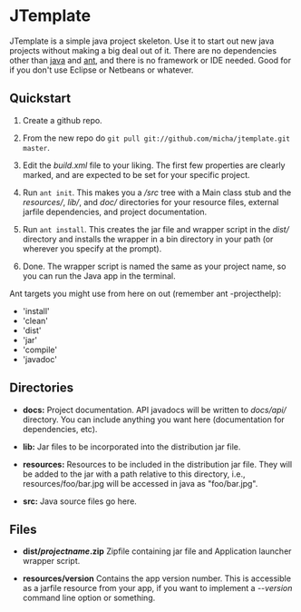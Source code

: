 JTemplate
=========

JTemplate is a simple java project skeleton. Use it to start out new java
projects without making a big deal out of it. There are no dependencies other
than [java][] and [ant][], and there is no framework or IDE needed. Good for
if you don't use Eclipse or Netbeans or whatever.

[java]:       http://sun.java.com/      "Java"
[ant]:        http://ant.apache.org/    "ant"

Quickstart
----------

1.  Create a github repo.

2.  From the new repo do `git pull git://github.com/micha/jtemplate.git master`.

3.  Edit the _build.xml_ file to your liking.  The first few properties
    are clearly marked, and are expected to be set for your specific
    project.

4.  Run `ant init`.  This makes you a _/src_ tree with a Main class stub and
    the _resources/_, _lib/_, and _doc/_ directories for your resource files,
    external jarfile dependencies, and project documentation.

5.  Run `ant install`. This creates the jar file and wrapper script in the
    _dist/_ directory and installs the wrapper in a bin directory in your
    path (or wherever you specify at the prompt).

5.  Done. The wrapper script is named the same as your project name, so you
    can run the Java app in the terminal.

Ant targets you might use from here on out (remember ant -projecthelp): 

+ 'install'
+ 'clean'
+ 'dist'
+ 'jar'
+ 'compile'
+ 'javadoc'

Directories
-----------
    
+ __docs:__ Project documentation. API javadocs will be written to _docs/api/_ 
  directory. You can include anything you want here (documentation for 
  dependencies, etc).  

+ __lib:__ Jar files to be incorporated into the distribution jar file.

+ __resources:__ Resources to be included in the distribution jar file.  They 
  will be added to the jar with a path relative to this directory, i.e., 
  resources/foo/bar.jpg will be accessed in java as "foo/bar.jpg".

+ __src:__ Java source files go here.

Files
-----

+ __dist/<i>projectname</i>.zip__ Zipfile containing jar file and Application 
  launcher wrapper script.

+ __resources/version__ Contains the app version number. This is accessible
  as a jarfile resource from your app, if you want to implement a *--version*
  command line option or something.
